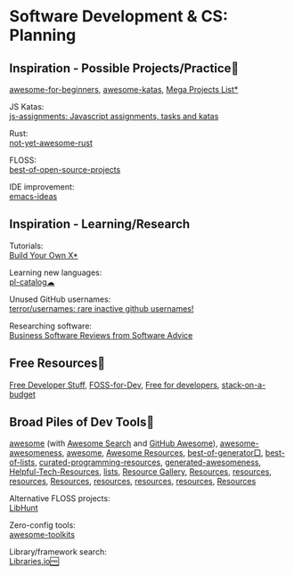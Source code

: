# Software Development & CS: Planning

## Inspiration - Possible Projects/Practice💩

[awesome-for-beginners](https://github.com/MunGell/awesome-for-beginners),
[awesome-katas](https://github.com/gamontal/awesome-katas),
[Mega Projects List*](https://github.com/karan/Projects/)

JS Katas:  
[js-assignments: Javascript assignments, tasks and katas](https://github.com/it-shark-pro/js-assignments)

Rust:  
[not-yet-awesome-rust](https://github.com/not-yet-awesome-rust/not-yet-awesome-rust)

FLOSS:  
[best-of-open-source-projects](https://github.com/nicohaenggi/best-of-open-source-projects)

IDE improvement:  
[emacs-ideas](https://github.com/rememberYou/emacs-ideas)

## Inspiration - Learning/Research

Tutorials:  
[Build Your Own X*](https://github.com/codecrafters-io/build-your-own-x)

Learning new languages:  
[pl-catalog☁](https://github.com/prathyvsh/pl-catalog)

Unused GitHub usernames:  
[terror/usernames: rare inactive github usernames!](https://github.com/terror/usernames)

Researching software:  
[Business Software Reviews from Software Advice](https://www.softwareadvice.com/)

## Free Resources💩

[Free Developer Stuff](https://freestuff.dev/),
[FOSS-for-Dev](https://github.com/tvvocold/FOSS-for-Dev),
[Free for developers](https://free-for.dev/),
[stack-on-a-budget](https://github.com/255kb/stack-on-a-budget)

## Broad Piles of Dev Tools💩

[awesome](https://github.com/sindresorhus/awesome) (with [Awesome Search](https://awesomelists.top/) and [GitHub Awesome](https://app.polymersearch.com/discover/github-awesome)),
[awesome-awesomeness](https://github.com/bayandin/awesome-awesomeness),
[awesome](https://github.com/cn-80/awesome),
[Awesome Resources](https://shahednasser.github.io/awesome-resources/),
[best-of-generator□](https://github.com/best-of-lists/best-of-generator), [best-of-lists](https://github.com/best-of-lists/best-of),
[curated-programming-resources](https://github.com/Michael0x2a/curated-programming-resources),
[generated-awesomeness](https://github.com/orsinium-labs/generated-awesomeness),
[Helpful-Tech-Resources](https://github.com/lovelacecoding/Helpful-Tech-Resources),
[lists](https://github.com/jnv/lists),
[Resource Gallery](https://resourcegallery.live/), [Resources](https://github.com/birdbee44/Resources), [resources](https://bycorsanchez.github.io/resources/), [resources](https://codechefvit.github.io/resources/), [Resources](https://progdisc.club/resources/), [resources](https://github.com/IEEE-VIT/resources), [resources](https://iiitv.github.io/resources/), [resources](https://github.com/kewishfagoe/resources), [Resources](https://github.com/lzhbrian/Resources)

Alternative FLOSS projects:  
[LibHunt](https://www.libhunt.com/)

Zero-config tools:  
[awesome-toolkits](https://github.com/reyronald/awesome-toolkits)

Library/framework search:  
[Libraries.io🆓](https://libraries.io/)

